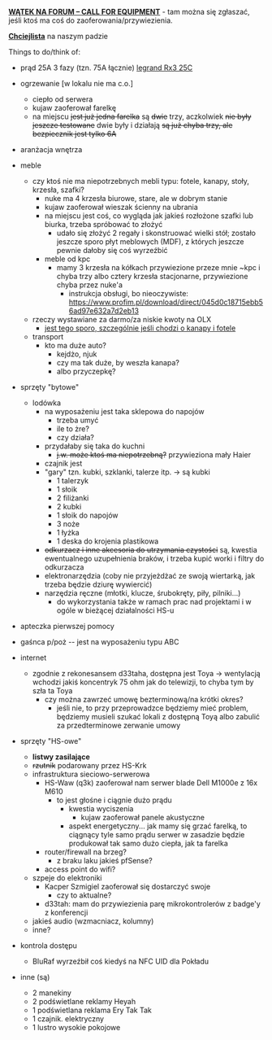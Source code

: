 [**WĄTEK NA FORUM – CALL FOR EQUIPMENT**](https://forum.hs-ldz.pl/t/call-for-equipment/81/4) - tam można się zgłaszać, jeśli ktoś ma coś do zaoferowania/przywiezienia.

[**Chciejlista**](https://pad.hs-ldz.pl/zJTFVOuMSLCqr8MAXqGnjQ#) na naszym padzie

Things to do/think of:
- prąd 25A 3 fazy (tzn. 75A łącznie) [legrand Rx3 25C](https://i.imgur.com/c1O0dQ3.jpg)

- ogrzewanie [w lokalu nie ma c.o.]
  - ciepło od serwera
  - kujaw zaoferował farelkę
  - na miejscu ~~jest już jedna farelka~~ są ~~dwie~~ trzy, aczkolwiek ~~nie były jeszcze testowane~~ dwie były i działają
    ~~są już chyba trzy, ale bezpiecznik jest tylko 6A~~
- aranżacja wnętrza
- meble
  - czy ktoś nie ma niepotrzebnych mebli typu: fotele, kanapy, stoły, krzesła, szafki?
    - nuke ma 4 krzesła biurowe, stare, ale w dobrym stanie
    - kujaw zaoferował wieszak ścienny na ubrania
    - na miejscu jest coś, co wygląda jak jakieś rozłożone szafki lub biurka, trzeba spróbować to złożyć
      - udało się złożyć 2 regały i skonstruować wielki stół; zostało jeszcze sporo płyt meblowych (MDF), z których jeszcze pewnie dałoby się coś wyrzeźbić
    - meble od kpc
      - mamy 3 krzesła na kółkach przywiezione przeze mnie ~kpc i chyba trzy albo cztery krzesła stacjonarne, przywiezione chyba przez nuke'a
        - instrukcja obsługi, bo nieoczywiste: https://www.profim.pl/download/direct/045d0c18715ebb56ad97e632a7d2eb13
  - rzeczy wystawiane za darmo/za niskie kwoty na OLX
    - [jest tego sporo, szczególnie jeśli chodzi o kanapy i fotele](https://www.olx.pl/dom-ogrod/meble/lodz/?search[filter_float_price%3Ato]=10)
  - transport
    - kto ma duże auto?
      - kejdżo, njuk
      - czy ma tak duże, by weszła kanapa?
      - albo przyczepkę?
- sprzęty "bytowe"
  - lodówka
    - na wyposażeniu jest taka sklepowa do napojów
      - trzeba umyć
      - ile to żre?
      - czy działa?
    - przydałaby się taka do kuchni
      - ~~j.w. może ktoś ma niepotrzebną?~~ przywieziona mały Haier
    - czajnik jest
    - "gary" tzn. kubki, szklanki, talerze itp. -> są kubki
      - 1 talerzyk
      - 1 słoik
      - 2 filiżanki
      - 2 kubki
      - 1 słoik do napojów
      - 3 noże
      - 1 łyżka
      - 1 deska do krojenia plastikowa
    - ~~odkurzacz i inne akcesoria do utrzymania czystości~~ są, kwestia ewentualnego uzupełnienia braków, i trzeba kupić worki i filtry do odkurzacza
    - elektronarzędzia (coby nie przyjeżdżać ze swoją wiertarką, jak trzeba będzie dziurę wywiercić)
    - narzędzia ręczne (młotki, klucze, śrubokręty, piły, pilniki...)
      - do wykorzystania także w ramach prac nad projektami i w ogóle w bieżącej działalności HS-u
- apteczka pierwszej pomocy
- gaśnca p/poż -- jest na wyposażeniu typu ABC
- internet
  - zgodnie z rekonesansem d33taha, dostępna jest Toya -> wentylacją wchodzi jakiś koncentryk 75 ohm jak do telewizji, to chyba tym by szła ta Toya
    - czy można zawrzeć umowę bezterminową/na krótki okres?
      - jeśli nie, to przy przeprowadzce będziemy mieć problem, będziemy musieli szukać lokali z dostępną Toyą albo zabulić za przedterminowe zerwanie umowy
- sprzęty "HS-owe"
  - __listwy zasilające__
  - ~~rzutnik~~ podarowany przez HS-Krk
  - infrastruktura sieciowo-serwerowa
    - HS-Waw (q3k) zaoferował nam serwer blade Dell M1000e z 16x M610
      - to jest głośne i ciągnie dużo prądu
        - kwestia wyciszenia
          - kujaw zaoferował panele akustyczne
        - aspekt energetyczny... jak mamy się grzać farelką, to ciągnący tyle samo prądu serwer w zasadzie będzie produkował tak samo dużo ciepła, jak ta farelka
    - router/firewall na brzeg?
      - z braku laku jakieś pfSense?
    - access point do wifi?
  - szpeje do elektroniki
    - Kacper Szmigiel zaoferował się dostarczyć swoje
      - czy to aktualne?
    - d33tah: mam do przywiezienia parę mikrokontrolerów z badge'y z konferencji
  - jakieś audio (wzmacniacz, kolumny)
  - inne?
- kontrola dostępu
  - BluRaf wyrzeźbił coś kiedyś na NFC UID dla Pokładu
- inne (są)
  - 2 manekiny
  - 2 podświetlane reklamy Heyah
  - 1 podświetlana reklama Ery Tak Tak
  - 1 czajnik. elektryczny
  - 1 lustro wysokie pokojowe